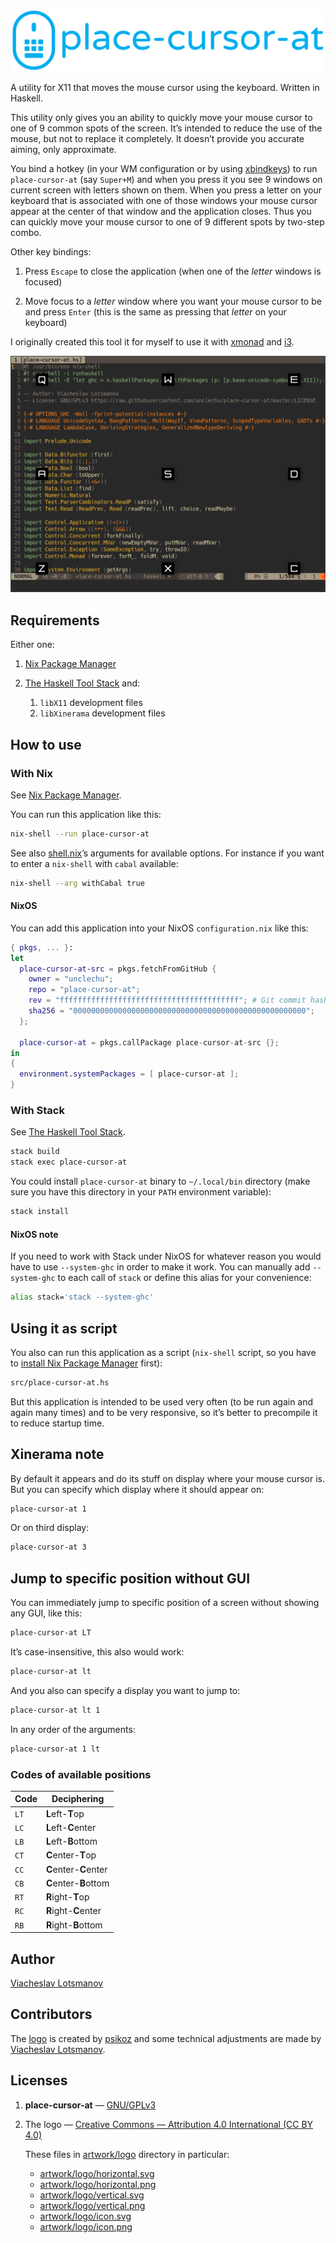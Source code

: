 ![place-cursor-at](artwork/logo/horizontal.svg)

A utility for X11 that moves the mouse cursor using the keyboard.
Written in Haskell.

This utility only gives you an ability to quickly move your mouse cursor to one
of 9 common spots of the screen. It’s intended to reduce the use of the mouse,
but not to replace it completely. It doesn’t provide you accurate aiming, only
approximate.

You bind a hotkey (in your WM configuration or by using [xbindkeys]) to run
`place-cursor-at` (say `Super+M`) and when you press it you see 9 windows on
current screen with letters shown on them. When you press a letter on your
keyboard that is associated with one of those windows your mouse cursor appear
at the center of that window and the application closes. Thus you can quickly
move your mouse cursor to one of 9 different spots by two-step combo.

Other key bindings:

1. Press `Escape` to close the application
   (when one of the *letter* windows is focused)

2. Move focus to a *letter* window where you want your mouse cursor to be and
   press `Enter` (this is the same as pressing that *letter* on your keyboard)

I originally created this tool it for myself to use it with
[xmonad](https://github.com/unclechu/xmonadrc)
and [i3](https://github.com/unclechu/i3rc).

![Screenshot](artwork/screenshot.png)

## Requirements

Either one:

1. [Nix Package Manager]

2. [The Haskell Tool Stack] and:

   1. `libX11` development files
   2. `libXinerama` development files

## How to use

### With Nix

See [Nix Package Manager].

You can run this application like this:

``` sh
nix-shell --run place-cursor-at
```

See also [shell.nix]’s arguments for available options.
For instance if you want to enter a `nix-shell` with `cabal` available:

``` sh
nix-shell --arg withCabal true
```

#### NixOS

You can add this application into your NixOS `configuration.nix` like this:

``` nix
{ pkgs, ... }:
let
  place-cursor-at-src = pkgs.fetchFromGitHub {
    owner = "unclechu";
    repo = "place-cursor-at";
    rev = "ffffffffffffffffffffffffffffffffffffffff"; # Git commit hash
    sha256 = "0000000000000000000000000000000000000000000000000000";
  };

  place-cursor-at = pkgs.callPackage place-cursor-at-src {};
in
{
  environment.systemPackages = [ place-cursor-at ];
}
```

### With Stack

See [The Haskell Tool Stack].

``` sh
stack build
stack exec place-cursor-at
```

You could install `place-cursor-at` binary to `~/.local/bin` directory
(make sure you have this directory in your `PATH` environment variable):

``` sh
stack install
```

#### NixOS note

If you need to work with Stack under NixOS for whatever reason you would have to
use `--system-ghc` in order to make it work. You can manually add `--system-ghc`
to each call of `stack` or define this alias for your convenience:

``` sh
alias stack='stack --system-ghc'
```

## Using it as script

You also can run this application as a script
(`nix-shell` script, so you have to
[install Nix Package Manager](https://nixos.org/nix/manual/#chap-installation)
first):

``` sh
src/place-cursor-at.hs
```

But this application is intended to be used very often (to be run again and
again many times) and to be very responsive, so it’s better to precompile it to
reduce startup time.

## Xinerama note

By default it appears and do its stuff on display where your mouse cursor is.
But you can specify which display where it should appear on:

``` sh
place-cursor-at 1
```

Or on third display:

``` sh
place-cursor-at 3
```

## Jump to specific position without GUI

You can immediately jump to specific position of a screen without showing any
GUI, like this:

``` sh
place-cursor-at LT
```

It’s case-insensitive, this also would work:

``` sh
place-cursor-at lt
```

And you also can specify a display you want to jump to:

``` sh
place-cursor-at lt 1
```

In any order of the arguments:

``` sh
place-cursor-at 1 lt
```

### Codes of available positions

| Code | Deciphering           |
| -    | -                     |
| `LT` | **L**eft-**T**op      |
| `LC` | **L**eft-**C**enter   |
| `LB` | **L**eft-**B**ottom   |
| `CT` | **C**enter-**T**op    |
| `CC` | **C**enter-**C**enter |
| `CB` | **C**enter-**B**ottom |
| `RT` | **R**ight-**T**op     |
| `RC` | **R**ight-**C**enter  |
| `RB` | **R**ight-**B**ottom  |

## Author

[Viacheslav Lotsmanov]

## Contributors

The [logo] is created by [psikoz] and
some technical adjustments are made by [Viacheslav Lotsmanov].

## Licenses

1. **place-cursor-at** — [GNU/GPLv3](LICENSE)

2. The logo —
   [Creative Commons — Attribution 4.0 International (CC BY 4.0)][CC BY 4.0]

   These files in [artwork/logo][logo] directory in particular:

   - [artwork/logo/horizontal.svg](artwork/logo/horizontal.svg)
   - [artwork/logo/horizontal.png](artwork/logo/horizontal.png)
   - [artwork/logo/vertical.svg](artwork/logo/vertical.svg)
   - [artwork/logo/vertical.png](artwork/logo/vertical.png)
   - [artwork/logo/icon.svg](artwork/logo/icon.svg)
   - [artwork/logo/icon.png](artwork/logo/icon.png)

[The Haskell Tool Stack]: https://docs.haskellstack.org/en/stable/README/
[Nix Package Manager]: https://nixos.org/manual/nix/stable/#ch-about-nix
[xbindkeys]: https://linux.die.net/man/1/xbindkeys

[shell.nix]: shell.nix
[logo]: artwork/logo

[CC BY 4.0]: https://creativecommons.org/licenses/by/4.0/

[Viacheslav Lotsmanov]: https://github.com/unclechu
[psikoz]: https://github.com/psikoz
